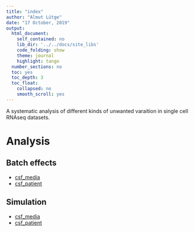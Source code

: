 ```yaml
---
title: "index"
author: "Almut Lütge"
date: "17 October, 2019"
output: 
  html_document:  
    self_contained: no
    lib_dir: '../../docs/site_libs'
    code_folding: show
    theme: journal
    highlight: tango
  number_sections: no
  toc: yes
  toc_depth: 3
  toc_float:
    collapsed: no
    smooth_scroll: yes
---
```







A systematic analysis of different kinds of unwanted varaition in single cell RNAseq datasets.

# Analysis

## Batch effects
+ [csf_media](batch_effect_csf_media.html)
+ [csf_patient](batch_effect_csf_patient.html)

## Simulation
+ [csf_media](simulation_csf_media.html)
+ [csf_patient](simulation_csf_patient.html)

